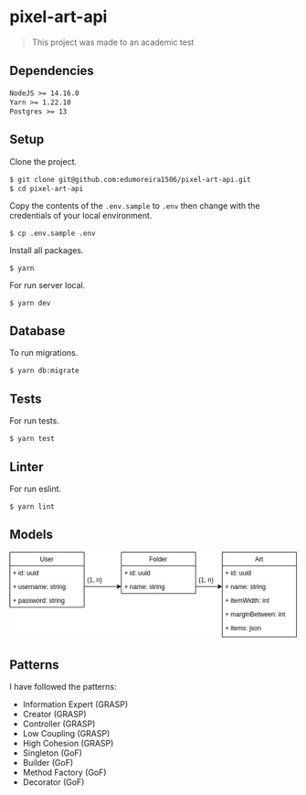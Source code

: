 # pixel-art-api

> This project was made to an academic test

## Dependencies

```
NodeJS >= 14.16.0
Yarn >= 1.22.10
Postgres >= 13
```

## Setup

Clone the project.
```console
$ git clone git@github.com:edumoreira1506/pixel-art-api.git
$ cd pixel-art-api
```

Copy the contents of the `.env.sample` to `.env` then change with the credentials of your local environment.

```console
$ cp .env.sample .env
```

Install all packages.
```console
$ yarn
```

For run server local.
```console
$ yarn dev
```

## Database

To run migrations.
```console
$ yarn db:migrate
```

## Tests

For run tests.
```console
$ yarn test
```

## Linter

For run eslint.
```console
$ yarn lint
```

## Models

![Models diagram](/src/docs/model-diagram.jpg?raw=true "Model diagram")

## Patterns

I have followed the patterns:

- Information Expert (GRASP)
- Creator (GRASP)
- Controller (GRASP)
- Low Coupling (GRASP)
- High Cohesion (GRASP)
- Singleton (GoF)
- Builder (GoF)
- Method Factory (GoF)
- Decorator (GoF)

